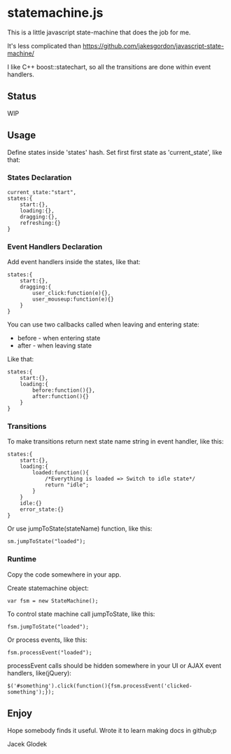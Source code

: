 statemachine.js
=============

This is a little javascript state-machine that does the job for me.

It's less complicated than https://github.com/jakesgordon/javascript-state-machine/

I like C++ boost::statechart, so all the transitions are done within event handlers.

Status
-------
WIP

Usage
-------

Define states inside 'states' hash. Set first first state as 'current_state', like that:

### States Declaration
	
	current_state:"start",
	states:{
		start:{},
		loading:{},
		dragging:{},
		refreshing:{}
	}

### Event Handlers Declaration

Add event handlers inside the states, like that:
	
	states:{
		start:{},
		dragging:{
			user_click:function(e){},
			user_mouseup:function(e){}
		}
	}

You can use two callbacks called when leaving and entering state:

* before - when entering state
* after - when leaving state 

Like that:
	
	states:{
		start:{},
		loading:{
			before:function(){},
			after:function(){}
		}
	}
	
### Transitions

To make transitions return next state name string in event handler, like this:

	states:{
		start:{},
		loading:{
			loaded:function(){
				/*Everything is loaded => Switch to idle state*/
				return "idle";
			}
		}
		idle:{}
		error_state:{}
	}

Or use jumpToState(stateName) function, like this:

	sm.jumpToState("loaded");

### Runtime

Copy the code somewhere in your app.

Create statemachine object: 
	
	var fsm = new StateMachine();

To control state machine call jumpToState, like this:

	fsm.jumpToState("loaded");

Or process events, like this:

	fsm.processEvent("loaded");

processEvent calls should be hidden somewhere in your UI or AJAX event handlers, like(jQuery):

	$('#something').click(function(){fsm.processEvent('clicked-something');}); 

Enjoy
-------
Hope somebody finds it useful. Wrote it to learn making docs in github;p

Jacek Glodek